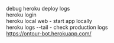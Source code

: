 debug heroku deploy logs   
heroku login  
heroku local web - start app locally  
heroku logs --tail - check production logs   
https://ontour-bot.herokuapp.com/  
